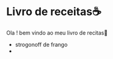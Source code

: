 # Livro de receitas:coffee:

Ola ! bem vindo ao meu livro de recitas:wave:

- strogonoff de frango
- 
